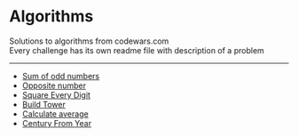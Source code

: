 # Algorithms
Solutions to algorithms from codewars.com <br>
Every challenge has its own readme file with description of a problem

---

* [Sum of odd numbers](https://github.com/Duk4/Python-Algorithms/tree/master/Sum-of-odd-numbers)
* [Opposite number](https://github.com/Duk4/Python-Algorithms/tree/master/Opposite-number)
* [Square Every Digit](https://github.com/Duk4/Python-Algorithms/tree/master/Square-Every-Digit)
* [Build Tower](https://github.com/Duk4/Python-Algorithms/tree/master/Build-Tower)
* [Calculate average](https://github.com/Duk4/Python-Algorithms/tree/master/Calculate-average)
* [Century From Year](https://github.com/Duk4/Python-Algorithms/tree/master/Century-From-Year)
